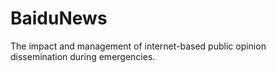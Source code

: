 # BaiduNews
The impact and management of internet-based public opinion dissemination during emergencies.
